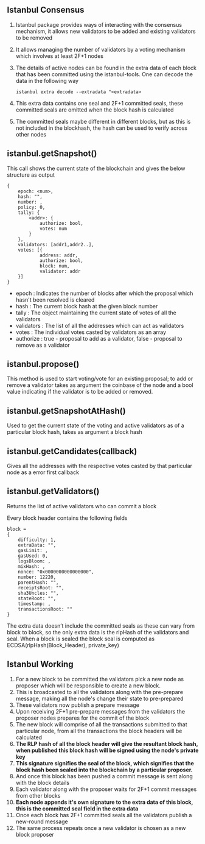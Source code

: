 ## Istanbul Consensus

1. Istanbul package provides ways of interacting with the consensus mechanism, it allows new validators to be added and existing validators to be removed
2. It allows managing the number of validators by a voting mechanism which involves at least 2F+1 nodes
3. The details of active nodes can be found in the extra data of each block that has been committed using the istanbul-tools. One can decode the data in the following way

    ```
	istanbul extra decode --extradata "<extradata>
	```

4. This extra data contains one seal and 2F+1 committed seals, these committed seals are omitted when the block hash is calculated
5. The committed seals maybe different in different blocks, but as this is not included in the blockhash, the hash can be used to verify across other nodes

## istanbul.getSnapshot()

This call shows the current state of the blockchain and gives the below structure as output
```
{
	epoch: <num>,
	hash: "",
	number: ,
	policy: 0,
	tally: {
		<addr>: {
			authorize: bool,
			votes: num
		}
	},
	validators: [addr1,addr2..],
	votes: [{
			address: addr,
			authorize: bool,
			block: num,
			validator: addr
	}]
}
```
* epoch : Indicates the number of blocks after which the proposal which hasn't been resolved is cleared
* hash  : The current block hash at the given block number
* tally : The object maintaining the current state of votes of all the validators
* validators : The list of all the addresses which can act as validators
* votes : The individual votes casted by validators as an array
* authorize : true - proposal to add as a validator, false - proposal to remove as a validator

## istanbul.propose()

This method is used to start voting/vote for an existing proposal; to add or remove a validator takes as argument the coinbase of the node and a bool value indicating if the validator is to be added or removed.

## istanbul.getSnapshotAtHash()

Used to get the current state of the voting and active validators as of a particular block hash, takes as argument a block hash

## istanbul.getCandidates(callback)

Gives all the addresses with the respective votes casted by that particular node as a error first callback

## istanbul.getValidators()

Returns the list of active validators who can commit a block

Every block header contains the following fields

```
block =
{
	difficulty: 1,
	extraData: "",
	gasLimit: ,
	gasUsed: 0,
	logsBloom: ,
	mixHash: ,
	nonce: "0x0000000000000000",
	number: 12220,
	parentHash: "",
	receiptsRoot: "",
	sha3Uncles: "",
	stateRoot: "",
	timestamp: ,
	transactionsRoot: ""
}
```

The extra data doesn’t include the committed seals as these can vary from block to block, so the only extra data is the rlpHash of the validators and seal.
When a block is sealed the block seal is computed as ECDSA(rlpHash(Block_Header), private_key)

## Istanbul Working

1. For a new block to be committed the validators pick a new node as proposer which will be responsible to create a new block.
2. This is broadcasted to all the validators along with the pre-prepare message, making all the node's change their state to pre-prepared
3. These validators now publish a prepare message
4. Upon receiving 2F+1 pre-prepare messages from the validators the proposer nodes prepares for the commit of the block
5. The new block will comprise of all the transactions submitted to that particular node, from all the transactions the block headers will be calculated
6. **The RLP hash of all the block header will give the resultant block hash, when published this block hash will be signed using the node's private key**
7. **This signature signifies the seal of the block, which signifies that the block hash been sealed into the blockchain by a particular proposer.**
8. And once this block has been pushed a commit message is sent along with the block details
9. Each validator along with the proposer waits for 2F+1 commit messages from other blocks
10. **Each node appends it's own signature to the extra data of this block, this is the committed seal field in the extra data**
11. Once each block has 2F+1 committed seals all the validators publish a new-round message
12. The same process repeats once a new validator is chosen as a new block proposer
